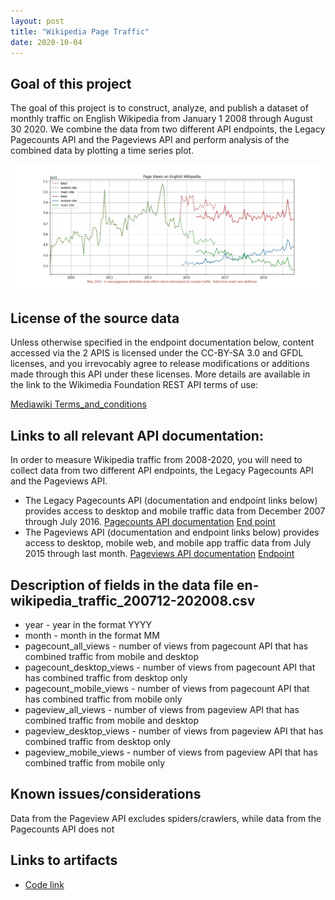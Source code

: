 ```yaml
---
layout: post
title: "Wikipedia Page Traffic"
date: 2020-10-04
---
```


<h2><strong> Goal of this project </strong></h2>
<p>The goal of this project is to construct, analyze, and publish a dataset of monthly traffic on English Wikipedia from January 1 2008 through August 30 2020.
We combine the data from two different API endpoints, the Legacy Pagecounts API and the Pageviews API and perform analysis of the combined data by plotting a time series plot.</p>

![Wikipedia Time Series plot](/wikipedia_traffic_plot.jpg)

<h2><strong>License of the source data </strong></h2>
<p>Unless otherwise specified in the endpoint documentation below, content accessed via the 2 APIS is licensed under the CC-BY-SA 3.0 and GFDL licenses, and you irrevocably agree to release modifications or additions made through this API under these licenses. More details are available in the link to the Wikimedia Foundation REST API terms of use: </p>
<a href="https://www.mediawiki.org/wiki/REST_API#Terms_and_conditions">Mediawiki Terms_and_conditions</a> 

<h2><strong>Links to all relevant API documentation:</strong></h2>
<p>In order to measure Wikipedia traffic from 2008-2020, you will need to collect data from two different API endpoints, the Legacy Pagecounts API and the Pageviews API.</p>

<ul><li>The Legacy Pagecounts API (documentation and endpoint links below) provides access to desktop and mobile traffic data from December 2007 through July 2016.
 <a href="https://wikitech.wikimedia.org/wiki/Analytics/AQS/Legacy_Pagecounts">Pagecounts API documentation</a>
 <a href="https://wikimedia.org/api/rest_v1/#/Pagecounts_data_(legacy)/get_metrics_legacy_pagecounts_aggregate_project_access_site_granularity_start_end">End point</a></li>

 <li>The Pageviews API (documentation and endpoint links below) provides access to desktop, mobile web, and mobile app traffic data from July 2015 through last month. 
 <a href="https://wikitech.wikimedia.org/wiki/Analytics/AQS/Pageviews">Pageviews API documentation</a>
 <a href="https://wikimedia.org/api/rest_v1/#/Pageviews_data/get_metrics_pageviews_aggregate_project_access_agent_granularity_start_end">Endpoint</a></li></ul>


<h2><strong>Description of fields in the data file en-wikipedia_traffic_200712-202008.csv</strong></h2>
<ul>
<li>year	  - year in the format YYYY </li>
<li>month	  - month in the format MM</li>
<li>pagecount_all_views	- number of views from pagecount API that has combined traffic from mobile and desktop </li>
<li>pagecount_desktop_views	- number of views from pagecount API that has combined traffic from desktop only</li>
<li>pagecount_mobile_views	- number of views from pagecount API that has combined traffic from mobile only </li>
<li>pageview_all_views	- number of views from pageview API that has combined traffic from mobile and desktop </li>
<li>pageview_desktop_views - number of views from pageview API that has combined traffic from desktop only</li>
<li>pageview_mobile_views - number of views from pageview API that has combined traffic from mobile only</li> </ul>


<h2><strong>Known issues/considerations</strong></h2>
<p>Data from the Pageview API excludes spiders/crawlers, while data from the Pagecounts API does not</p>

<h2><strong>Links to artifacts</strong></h2>
<ul><li><a href="/Wikipedia_traffic_analysis.html">Code link</a></li>
